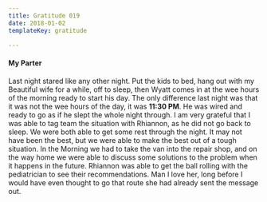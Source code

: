 ```yaml
---
title: Gratitude 019
date: 2018-01-02
templateKey: gratitude

---
```


#### My Parter

Last night stared like any other night. Put the kids to bed, hang out with my Beautiful wife for a while, off to sleep, then Wyatt comes in at the wee hours of the morning ready to start his day.  The only difference last night was that it was not the wee hours of the day, it was **11:30 PM**.  He was wired and ready to go as if he slept the whole night through.  I am very grateful that I was able to tag team the situation with Rhiannon, as he did not go back to sleep.  We were both able to get some rest through the night.  It may not have been the best, but we were able to make the best out of a tough situation.  In the Morning we had to take the van into the repair shop, and on the way home we were able to discuss some solutions to the problem when it happens in the future.  Rhiannon was able to get the ball rolling with the pediatrician to see their recommendations.  Man I love her, long before I would have even thought to go that route she had already sent the message out.

